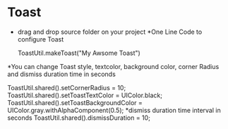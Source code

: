 # Toast

* drag and drop source folder on your project
*One Line Code to configure Toast 

  ToastUtil.makeToast("My Awsome Toast")

*You can change Toast style, textcolor, background color, corner Radius and dismiss duration time in seconds
  
  ToastUtil.shared().setCornerRadius = 10;
  ToastUtil.shared().setToastTextColor = UIColor.black;
  ToastUtil.shared().setToastBackgroundColor = UIColor.gray.withAlphaComponent(0.5);
  *dismiss duration time interval in seconds
  ToastUtil.shared().dismissDuration = 10;


